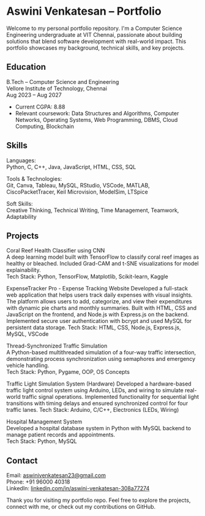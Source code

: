# Aswini Venkatesan – Portfolio

Welcome to my personal portfolio repository. I'm a Computer Science Engineering undergraduate at VIT Chennai, passionate about building solutions that blend software development with real-world impact. This portfolio showcases my background, technical skills, and key projects.

## Education

B.Tech – Computer Science and Engineering  
Vellore Institute of Technology, Chennai  
Aug 2023 – Aug 2027  
- Current CGPA: 8.88
- Relevant coursework: Data Structures and Algorithms, Computer Networks, Operating Systems, Web Programming, DBMS, Cloud Computing, Blockchain

## Skills

Languages:  
Python, C, C++, Java, JavaScript, HTML, CSS, SQL

Tools & Technologies:  
Git, Canva, Tableau, MySQL, RStudio, VSCode, MATLAB, CiscoPacketTracer, Keil Microvision, ModelSim, LTSpice

Soft Skills:  
Creative Thinking, Technical Writing, Time Management, Teamwork, Adaptability

## Projects

Coral Reef Health Classifier using CNN  
A deep learning model built with TensorFlow to classify coral reef images as healthy or bleached. Included Grad-CAM and t-SNE visualizations for model explainability.  
Tech Stack: Python, TensorFlow, Matplotlib, Scikit-learn, Kaggle

ExpenseTracker Pro - Expense Tracking Website
Developed a full-stack web application that helps users track daily expenses with visual insights. The platform allows users to add, categorize, and view their expenditures with dynamic pie charts and monthly summaries. Built with HTML, CSS and JavaScript on the frontend, and Node.js with Express.js on the backend. Implemented secure user authentication with bcrypt and used MySQL for persistent data storage.
Tech Stack: HTML, CSS, Node.js, Express.js, MySQL, VSCode

Thread-Synchronized Traffic Simulation  
A Python-based multithreaded simulation of a four-way traffic intersection, demonstrating process synchronization using semaphores and emergency vehicle handling.  
Tech Stack: Python, Pygame, OOP, OS Concepts

Traffic Light Simulation System (Hardware) 
Developed a hardware-based traffic light control system using Arduino, LEDs, and wiring to simulate real-world traffic signal operations. Implemented functionality for sequential light transitions with timing delays and ensured synchronized control for four traffic lanes. 
Tech Stack: Arduino, C/C++, Electronics (LEDs, Wiring)

Hospital Management System  
Developed a hospital database system in Python with MySQL backend to manage patient records and appointments.  
Tech Stack: Python, MySQL

## Contact

Email: aswinivenkatesan23@gmail.com  
Phone: +91 96000 40318  
LinkedIn: [linkedin.com/in/aswini-venkatesan-308a77274](https://www.linkedin.com/in/aswini-venkatesan-308a77274)

Thank you for visiting my portfolio repo. Feel free to explore the projects, connect with me, or check out my contributions on GitHub.
